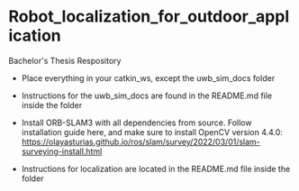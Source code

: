 # Robot_localization_for_outdoor_application
Bachelor's Thesis Respository

- Place everything in your catkin_ws, except the uwb_sim_docs folder
- Instructions for the uwb_sim_docs are found in the README.md file inside the folder

- Install ORB-SLAM3 with all dependencies from source. Follow installation guide here, and make sure to install OpenCV version 4.4.0: https://olayasturias.github.io/ros/slam/survey/2022/03/01/slam-surveying-install.html 
- Instructions for localization are located in the README.md file inside the folder
